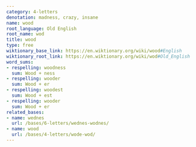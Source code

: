 ```yaml
---
category: 4-letters
denotation: madness, crazy, insane
name: wood
root_language: Old English
root_name: wod
title: wood
type: free
wiktionary_base_link: https://en.wiktionary.org/wiki/wood#English
wiktionary_root_link: https://en.wiktionary.org/wiki/wod#Old_English
word_sums:
- respelling: woodness
  sum: Wood + ness
- respelling: wooder
  sum: Wood + er
- respelling: woodest
  sum: Wood + est
- respelling: wooder
  sum: Wood + er
related_bases:
- name: wednes
  url: /bases/6-letters/wednes-wodnes/
- name: wood
  url: /bases/4-letters/wode-wod/
---
```

